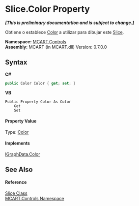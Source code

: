 # Slice.Color Property 
 _**\[This is preliminary documentation and is subject to change.\]**_

Obtiene o establece <a href="b2f59482-b5b7-a7aa-b3e0-1a7c0ef43382">Color</a> a utilizar para dibujar este <a href="3e9e5a54-7858-7ced-36fe-222892674015">Slice</a>.

**Namespace:**&nbsp;<a href="1c9d7a8e-81d4-838a-f87d-7379b253b6ce">MCART.Controls</a><br />**Assembly:**&nbsp;MCART (in MCART.dll) Version: 0.7.0.0

## Syntax

**C#**<br />
``` C#
public Color Color { get; set; }
```

**VB**<br />
``` VB
Public Property Color As Color
	Get
	Set
```


#### Property Value
Type: <a href="b2f59482-b5b7-a7aa-b3e0-1a7c0ef43382">Color</a>

#### Implements
<a href="a55f48e8-4759-61af-0005-54e42340d5da">IGraphData.Color</a><br />

## See Also


#### Reference
<a href="3e9e5a54-7858-7ced-36fe-222892674015">Slice Class</a><br /><a href="1c9d7a8e-81d4-838a-f87d-7379b253b6ce">MCART.Controls Namespace</a><br />